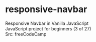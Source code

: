 # responsive-navbar
Responsive Navbar in Vanilla JavaScript </br>
JavaScript project for beginners (3 of 27) </br>
Src: freeCodeCamp </br>
